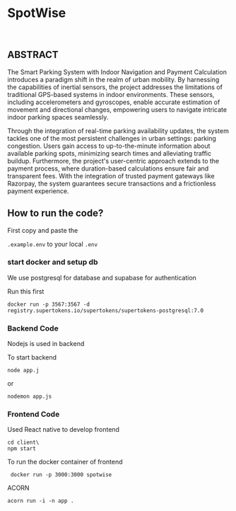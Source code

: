# SpotWise
<br>

## ABSTRACT
<p>
The Smart Parking System with Indoor Navigation and
Payment Calculation introduces a paradigm shift in the realm
of urban mobility. By harnessing the capabilities of inertial
sensors, the project addresses the limitations of traditional
GPS-based systems in indoor environments. These sensors,
including accelerometers and gyroscopes, enable accurate
estimation of movement and directional changes, empowering
users to navigate intricate indoor parking spaces seamlessly.
</p>
<p>Through the integration of real-time parking availability
updates, the system tackles one of the most persistent
challenges in urban settings: parking congestion. Users gain
access to up-to-the-minute information about available
parking spots, minimizing search times and alleviating traffic
buildup. Furthermore, the project's user-centric approach
extends to the payment process, where duration-based
calculations ensure fair and transparent fees. With the
integration of trusted payment gateways like Razorpay, the
system guarantees secure transactions and a frictionless
payment experience.</p>

## How to run the code?

<p> First copy and paste the 

``` .example.env ```
 to your local 
 ``` .env ```

</p>

### start docker and setup db

<p> We use postgresql for database and supabase for authentication </p>
<p> Run this first </p>

``` 
docker run -p 3567:3567 -d registry.supertokens.io/supertokens/supertokens-postgresql:7.0 
```

### Backend Code

<p> Nodejs is used in backend </p>
<p> To start backend </p>

``` 
node app.j
 ```
or

``` 
nodemon app.js
 ```

### Frontend Code 

<p> Used React native to develop frontend </p>

```
cd client\ 
npm start
```

<p> To run the docker container of frontend 

```
 docker run -p 3000:3000 spotwise
```
ACORN
```
acorn run -i -n app .
```